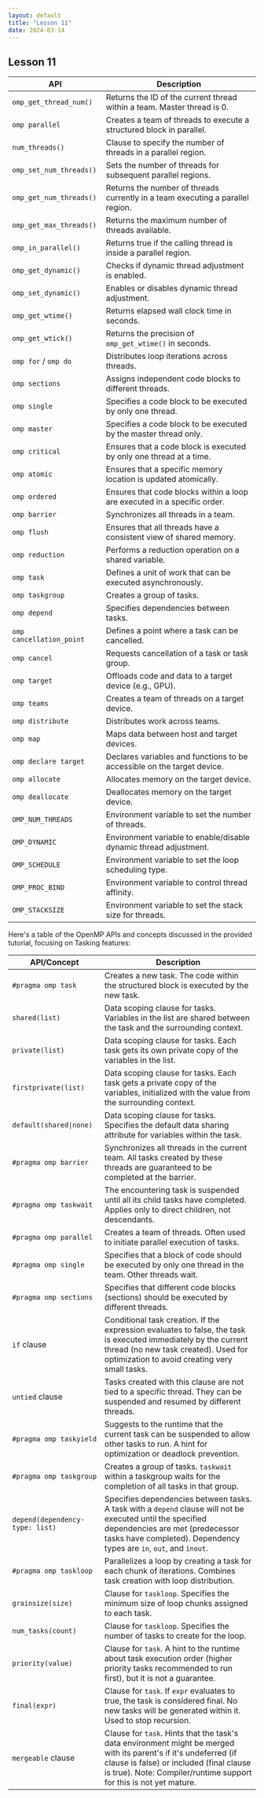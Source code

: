 ```yaml
---
layout: default
title: "Lesson 11"
date: 2024-03-14
---
```


## Lesson 11

| API                      | Description                                                                  |
|--------------------------|------------------------------------------------------------------------------|
| `omp_get_thread_num()`   | Returns the ID of the current thread within a team. Master thread is 0.        |
| `omp parallel`           | Creates a team of threads to execute a structured block in parallel.       |
| `num_threads()`          | Clause to specify the number of threads in a parallel region.              |
| `omp_set_num_threads()`  | Sets the number of threads for subsequent parallel regions.                 |
| `omp_get_num_threads()`  | Returns the number of threads currently in a team executing a parallel region. |
| `omp_get_max_threads()`  | Returns the maximum number of threads available.                           |
| `omp_in_parallel()`      | Returns true if the calling thread is inside a parallel region.             |
| `omp_get_dynamic()`      | Checks if dynamic thread adjustment is enabled.                             |
| `omp_set_dynamic()`      | Enables or disables dynamic thread adjustment.                               |
| `omp_get_wtime()`        | Returns elapsed wall clock time in seconds.                                |
| `omp_get_wtick()`        | Returns the precision of `omp_get_wtime()` in seconds.                       |
| `omp for` / `omp do`     | Distributes loop iterations across threads.                                  |
| `omp sections`           | Assigns independent code blocks to different threads.                       |
| `omp single`             | Specifies a code block to be executed by only one thread.                   |
| `omp master`             | Specifies a code block to be executed by the master thread only.            |
| `omp critical`           | Ensures that a code block is executed by only one thread at a time.          |
| `omp atomic`             | Ensures that a specific memory location is updated atomically.              |
| `omp ordered`            | Ensures that code blocks within a loop are executed in a specific order.      |
| `omp barrier`            | Synchronizes all threads in a team.                                        |
| `omp flush`              | Ensures that all threads have a consistent view of shared memory.           |
| `omp reduction`          | Performs a reduction operation on a shared variable.                         |
| `omp task`               | Defines a unit of work that can be executed asynchronously.                  |
| `omp taskgroup`          | Creates a group of tasks.                                                  |
| `omp depend`             | Specifies dependencies between tasks.                                      |
| `omp cancellation_point` | Defines a point where a task can be cancelled.                              |
| `omp cancel`             | Requests cancellation of a task or task group.                             |
| `omp target`             | Offloads code and data to a target device (e.g., GPU).                     |
| `omp teams`              | Creates a team of threads on a target device.                             |
| `omp distribute`         | Distributes work across teams.                                             |
| `omp map`                | Maps data between host and target devices.                                 |
| `omp declare target`     | Declares variables and functions to be accessible on the target device.       |
| `omp allocate`           | Allocates memory on the target device.                                     |
| `omp deallocate`         | Deallocates memory on the target device.                                   |
| `OMP_NUM_THREADS`        | Environment variable to set the number of threads.                          |
| `OMP_DYNAMIC`          | Environment variable to enable/disable dynamic thread adjustment.            |
| `OMP_SCHEDULE`         | Environment variable to set the loop scheduling type.                        |
| `OMP_PROC_BIND`          | Environment variable to control thread affinity.                             |
| `OMP_STACKSIZE`          | Environment variable to set the stack size for threads.                     |
















Here's a table of the OpenMP APIs and concepts discussed in the provided tutorial, focusing on Tasking features:

| API/Concept          | Description                                                                                                                                                                                                                         |
|-----------------------|-------------------------------------------------------------------------------------------------------------------------------------------------------------------------------------------------------------------------------------|
| `#pragma omp task`    | Creates a new task. The code within the structured block is executed by the new task.                                                                                                                                                     |
| `shared(list)`        | Data scoping clause for tasks. Variables in the list are shared between the task and the surrounding context.                                                                                                                             |
| `private(list)`       | Data scoping clause for tasks. Each task gets its own private copy of the variables in the list.                                                                                                                                        |
| `firstprivate(list)`  | Data scoping clause for tasks. Each task gets a private copy of the variables, initialized with the value from the surrounding context.                                                                                                    |
| `default(shared\|none)` | Data scoping clause for tasks. Specifies the default data sharing attribute for variables within the task.                                                                                                                            |
| `#pragma omp barrier`  | Synchronizes all threads in the current team. All tasks created by these threads are guaranteed to be completed at the barrier.                                                                                                        |
| `#pragma omp taskwait` | The encountering task is suspended until all its child tasks have completed. Applies only to direct children, not descendants.                                                                                                         |
| `#pragma omp parallel` | Creates a team of threads. Often used to initiate parallel execution of tasks.                                                                                                                                                        |
| `#pragma omp single`   | Specifies that a block of code should be executed by only one thread in the team. Other threads wait.                                                                                                                                   |
| `#pragma omp sections` | Specifies that different code blocks (sections) should be executed by different threads.                                                                                                                                                |
| `if` clause           | Conditional task creation. If the expression evaluates to false, the task is executed immediately by the current thread (no new task created). Used for optimization to avoid creating very small tasks.                                  |
| `untied` clause       | Tasks created with this clause are not tied to a specific thread. They can be suspended and resumed by different threads.                                                                                                             |
| `#pragma omp taskyield` | Suggests to the runtime that the current task can be suspended to allow other tasks to run. A hint for optimization or deadlock prevention.                                                                                              |
| `#pragma omp taskgroup` | Creates a group of tasks. `taskwait` within a taskgroup waits for the completion of all tasks in that group.                                                                                                                            |
| `depend(dependency-type: list)` | Specifies dependencies between tasks. A task with a `depend` clause will not be executed until the specified dependencies are met (predecessor tasks have completed). Dependency types are `in`, `out`, and `inout`.                     |
| `#pragma omp taskloop` | Parallelizes a loop by creating a task for each chunk of iterations. Combines task creation with loop distribution.                                                                                                                       |
| `grainsize(size)`      | Clause for `taskloop`. Specifies the minimum size of loop chunks assigned to each task.                                                                                                                                                |
| `num_tasks(count)`   | Clause for `taskloop`. Specifies the number of tasks to create for the loop.                                                                                                                                                           |
| `priority(value)`     | Clause for `task`.  A hint to the runtime about task execution order (higher priority tasks recommended to run first), but it is not a guarantee.                                                                                       |
| `final(expr)`         | Clause for `task`. If `expr` evaluates to true, the task is considered final.  No new tasks will be generated within it. Used to stop recursion.                                                                                      |
| `mergeable` clause    | Clause for `task`. Hints that the task's data environment might be merged with its parent's if it's undeferred (if clause is false) or included (final clause is true).  Note: Compiler/runtime support for this is not yet mature. |











